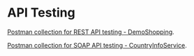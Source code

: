 # API Testing

[Postman collection for REST API testing - DemoShopping](https://www.postman.com/spacecraft-participant-33679171/workspace/uliana-s-workspace/collection/38492261-3a7399af-aace-40ba-ae25-3be62e49ec5c?action=share&creator=38492261&active-environment=38492261-d36de2d1-48dd-45c3-b012-eb165acf7550).

[Postman collection for SOAP API testing - CountryInfoService](https://www.postman.com/spacecraft-participant-33679171/workspace/uliana-s-workspace/collection/38492261-a361a72c-3537-49f0-b00c-a350a8a5a6d4?action=share&creator=38492261&active-environment=38492261-d36de2d1-48dd-45c3-b012-eb165acf7550).
